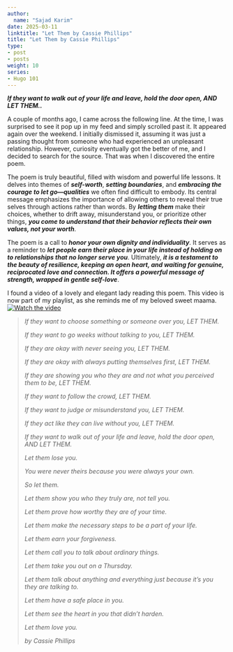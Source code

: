 ```yaml
---
author:
  name: "Sajad Karim"
date: 2025-03-11
linktitle: "Let Them by Cassie Phillips"
title: "Let Them by Cassie Phillips"
type:
- post
- posts
weight: 10
series:
- Hugo 101
---
```


_**If they want to walk out of your life and leave, hold the door open, AND LET THEM..**_

A couple of months ago, I came across the following line. At the time, I was surprised to see it pop up in my feed and simply scrolled past it. It appeared again over the weekend. I initially dismissed it, assuming it was just a passing thought from someone who had experienced an unpleasant relationship. However, curiosity eventually got the better of me, and I decided to search for the source. That was when I discovered the entire poem.

The poem is truly beautiful, filled with wisdom and powerful life lessons. It delves into themes of _**self-worth**_, _**setting boundaries**_, and _**embracing the courage to let go—qualities**_ we often find difficult to embody. Its central message emphasizes the importance of allowing others to reveal their true selves through actions rather than words. By _**letting them**_ make their choices, whether to drift away, misunderstand you, or prioritize other things, _**you come to understand that their behavior reflects their own values, not your worth**_.

The poem is a call to _**honor your own dignity and individuality**_. It serves as a reminder to _**let people earn their place in your life instead of holding on to relationships that no longer serve you**_. Ultimately, _**it is a testament to the beauty of resilience, keeping an open heart, and waiting for genuine, reciprocated love and connection. It offers a powerful message of strength, wrapped in gentle self-love**_.

I found a video of a lovely and elegant lady reading this poem. This video is now part of my playlist, as she reminds me of my beloved sweet maama.
[![Watch the video](https://img.youtube.com/vi/8w_w1PhvXOE/0.jpg)](https://www.youtube.com/watch?v=8w_w1PhvXOE)

> *If they want to choose something or someone over you, LET THEM.*
>
> *If they want to go weeks without talking to you, LET THEM.*
>
> *If they are okay with never seeing you, LET THEM.*
>
> *If they are okay with always putting themselves first, LET THEM.*
>
> *If they are showing you who they are and not what you perceived them to be, LET THEM.*
>
> *If they want to follow the crowd, LET THEM.*
>
> *If they want to judge or misunderstand you, LET THEM.*
>
> *If they act like they can live without you, LET THEM.*
>
> *If they want to walk out of your life and leave, hold the door open, AND LET THEM.*
>
> *Let them lose you.*
>
> *You were never theirs because you were always your own.*
>
> *So let them.*
>
> *Let them show you who they truly are, not tell you.*
>
> *Let them prove how worthy they are of your time.*
>
> *Let them make the necessary steps to be a part of your life.*
>
> *Let them earn your forgiveness.*
>
> *Let them call you to talk about ordinary things.*
>
> *Let them take you out on a Thursday.*
>
> *Let them talk about anything and everything just because it’s you they are talking to.*
>
> *Let them have a safe place in you.*
>
> *Let them see the heart in you that didn’t harden.*
>
> *Let them love you.*
>
> *by Cassie Phillips*
